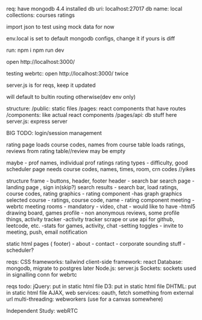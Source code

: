 req:
have mongodb 4.4 installed
db uri: localhost:27017
db name: local
collections:
courses
ratings

import json to test
using mock data for now

env.local is set to default mongodb configs, change it if yours is diff

run:
npm i
npm run dev

open http://localhost:3000/

testing webrtc: open http://localhost:3000/ twice

server.js is for reqs, keep it updated

will default to bultin routing otherwise(dev env only)

structure:
/public: static files
/pages: react components that have routes
/components: like actual react components
/pages/api: db stuff here
server.js: express server

BIG TODO:
login/session management


rating page
loads course codes, names from course table
loads ratings, reviews from rating table//review may be empty


maybe - prof names, individual prof ratings
rating types - difficulty, good
scheduler page
needs course codes, names, times, room, crn codes //yikes

structure
frame - buttons, header,  footer
header - search bar
search page - landing page , sign in(skip?)
search results - search bar, load ratings, course codes, rating graphics
	- rating component
		-has graph graphics
selected course - ratings, course code, name
	- rating component
meeting - webrtc meeting rooms
	- mandatory - video, chat
	- would like to have
		-html5 drawing board, games
profile - non anonymous reviews, some profile things, activity tracker
	-activity tracker scrape or use api for github, leetcode, etc.
	-stats for games, activity, chat
	-setting toggles
	- invite to meeting, push, email notification

static html pages ( footer)
	- about
	- contact
	- corporate sounding stuff
	- scheduler?

reqs:
CSS frameworks: tailwind
client-side framework: react
Database: mongodb, migrate to postgres later
Node.js: server.js
Sockets: sockets used in signalling conn for webrtc

reqs todo:
jQuery: put in static html file
D3: put in static html file
DHTML: put in static html file
AJAX, web services: oauth, fetch something from external url
multi-threading: webworkers (use for a canvas somewhere)

Independent Study: webRTC